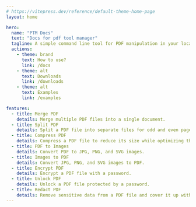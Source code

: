 ```yaml
---
# https://vitepress.dev/reference/default-theme-home-page
layout: home

hero:
  name: "PTM Docs"
  text: "Docs for pdf tool manager"
  tagline: A simple command line tool for PDF manipulation in your local machine
  actions:
    - theme: brand
      text: How to use?
      link: /docs
    - theme: alt
      text: Downloads
      link: /downloads
    - theme: alt
      text: Examples
      link: /examples

features:
  - title: Merge PDF 
    details: Merge multiple PDF files into a single document.
  - title: Split PDF
    details: Split a PDF file into separate files for odd and even pages, and package them into a zip file.
  - title: Compress PDF
    details: Compress a PDF file to reduce its size while optimizing the quality.
  - title: PDF to Images
    details: Convert PDF to JPG, PNG, and SVG images.
  - title: Images to PDF
    details: Convert JPG, PNG, and SVG images to PDF.
  - title: Encrypt PDF
    details: Encrypt a PDF file with a password.
  - title: Unlock PDF
    details: Unlock a PDF file protected by a password.
  - title: Redact PDF
    details: Remove sensitive data from a PDF file and cover it up with asterisks.
---
```


